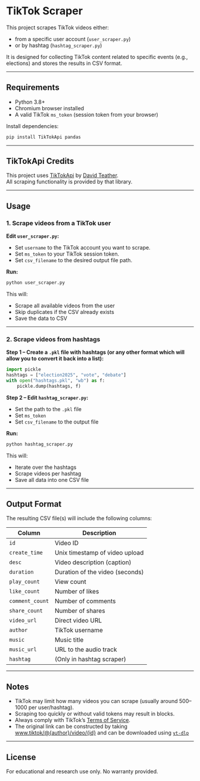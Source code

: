 # TikTok Scraper

This project scrapes TikTok videos either:
- from a specific user account (`user_scraper.py`)
- or by hashtag (`hashtag_scraper.py`)

It is designed for collecting TikTok content related to specific events (e.g., elections) and stores the results in CSV format.

---

## Requirements

- Python 3.8+
- Chromium browser installed
- A valid TikTok `ms_token` (session token from your browser)

Install dependencies:

```bash
pip install TikTokApi pandas
```

---

## TikTokApi Credits

This project uses [TikTokApi](https://github.com/davidteather/TikTok-Api) by [David Teather](https://github.com/davidteather).  
All scraping functionality is provided by that library.

---

## Usage

### 1. Scrape videos from a TikTok user

**Edit `user_scraper.py`:**
- Set `username` to the TikTok account you want to scrape.
- Set `ms_token` to your TikTok session token.
- Set `csv_filename` to the desired output file path.

**Run:**

```bash
python user_scraper.py
```

This will:
- Scrape all available videos from the user
- Skip duplicates if the CSV already exists
- Save the data to CSV

---

### 2. Scrape videos from hashtags

**Step 1 – Create a `.pkl` file with hashtags (or any other format which will allow you to convert it back into a list):**

```python
import pickle
hashtags = ["election2025", "vote", "debate"]
with open("hashtags.pkl", "wb") as f:
    pickle.dump(hashtags, f)
```

**Step 2 – Edit `hashtag_scraper.py`:**
- Set the path to the `.pkl` file
- Set `ms_token`
- Set `csv_filename` to the output file

**Run:**

```bash
python hashtag_scraper.py
```

This will:
- Iterate over the hashtags
- Scrape videos per hashtag
- Save all data into one CSV file

---

## Output Format

The resulting CSV file(s) will include the following columns:

| Column         | Description                        |
|----------------|------------------------------------|
| `id`           | Video ID                           |
| `create_time`  | Unix timestamp of video upload     |
| `desc`         | Video description (caption)        |
| `duration`     | Duration of the video (seconds)    |
| `play_count`   | View count                         |
| `like_count`   | Number of likes                    |
| `comment_count`| Number of comments                 |
| `share_count`  | Number of shares                   |
| `video_url`    | Direct video URL                   |
| `author`       | TikTok username                    |
| `music`        | Music title                        |
| `music_url`    | URL to the audio track             |
| `hashtag`      | (Only in hashtag scraper)          |

---

## Notes

- TikTok may limit how many videos you can scrape (usually around 500–1000 per user/hashtag).
- Scraping too quickly or without valid tokens may result in blocks.
- Always comply with TikTok’s [Terms of Service](https://www.tiktok.com/legal/page/row/terms-of-service/en).
- The original link can be constructed by taking www.tiktok/@{author}/video/{id} and can be downloaded using [`yt-dlp`](https://github.com/yt-dlp/yt-dlp)

---

## License

For educational and research use only. No warranty provided.
